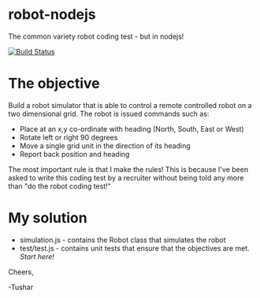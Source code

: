 robot-nodejs
============

The common variety robot coding test - but in nodejs!

[![Build Status](https://travis-ci.org/pokle/robot-nodejs.png)](https://travis-ci.org/pokle/robot-nodejs)


The objective
=============

Build a robot simulator that is able to control a remote controlled robot on a two dimensional grid. The robot is issued commands such as:

* Place at an x,y co-ordinate with heading (North, South, East or West) 
* Rotate left or right 90 degrees
* Move a single grid unit in the direction of its heading
* Report back position and heading

The most important rule is that I make the rules! This is because I've been asked to write this coding test by a recruiter without being told any more than "do the robot coding test!"

My solution
===========

* simulation.js - contains the Robot class that simulates the robot
* test/test.js - contains unit tests that ensure that the objectives are met. *Start here!*


Cheers,

-Tushar
